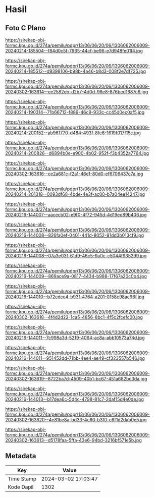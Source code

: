# Hasil

## Foto C Plano

https://sirekap-obj-formc.kpu.go.id/274a/pemilu/pdpr/13/06/06/20/06/1306062006009-20240214-185504--f84d0c5f-7965-44cf-be96-e7d948fe01f4.jpg

https://sirekap-obj-formc.kpu.go.id/274a/pemilu/pdpr/13/06/06/20/06/1306062006009-20240214-185512--d9398106-b98b-4a46-b8d3-008f2e7df725.jpg

https://sirekap-obj-formc.kpu.go.id/274a/pemilu/pdpr/13/06/06/20/06/1306062006009-20240302-163614--ee2582eb-d2b7-4d0d-98e8-876bed1687c6.jpg

https://sirekap-obj-formc.kpu.go.id/274a/pemilu/pdpr/13/06/06/20/06/1306062006009-20240214-190314--71b66712-f889-46c9-933c-cc45d0ec0af5.jpg

https://sirekap-obj-formc.kpu.go.id/274a/pemilu/pdpr/13/06/06/20/06/1306062006009-20240214-200152--ab961770-d484-493f-8fc6-1619f017f15c.jpg

https://sirekap-obj-formc.kpu.go.id/274a/pemilu/pdpr/13/06/06/20/06/1306062006009-20240214-200826--d6894b0e-e900-4b02-952f-f3b4352a7764.jpg

https://sirekap-obj-formc.kpu.go.id/274a/pemilu/pdpr/13/06/06/20/06/1306062006009-20240302-163616--ce2a681c-f2a1-46e1-80d0-ef6706437c7a.jpg

https://sirekap-obj-formc.kpu.go.id/274a/pemilu/pdpr/13/06/06/20/06/1306062006009-20240214-201318--0093df68-4bde-4e3f-ac00-b7a04ee14247.jpg

https://sirekap-obj-formc.kpu.go.id/274a/pemilu/pdpr/13/06/06/20/06/1306062006009-20240216-144007--aacecb02-e9f0-4f72-945d-4d19ed89b406.jpg

https://sirekap-obj-formc.kpu.go.id/274a/pemilu/pdpr/13/06/06/20/06/1306062006009-20240216-144008--826fa0ef-0401-441d-8052-91dd3b013cf9.jpg

https://sirekap-obj-formc.kpu.go.id/274a/pemilu/pdpr/13/06/06/20/06/1306062006009-20240216-144008--07a3e03f-61d9-46c5-9a0c-c5044f935299.jpg

https://sirekap-obj-formc.kpu.go.id/274a/pemilu/pdpr/13/06/06/20/06/1306062006009-20240216-144009--869ace9a-0817-4434-b988-17f67a20c0b4.jpg

https://sirekap-obj-formc.kpu.go.id/274a/pemilu/pdpr/13/06/06/20/06/1306062006009-20240216-144010--b72cdcc4-b93f-4764-a201-0158c98ac96f.jpg

https://sirekap-obj-formc.kpu.go.id/274a/pemilu/pdpr/13/06/06/20/06/1306062006009-20240302-163618--4f4d2d22-1ca5-4856-8bc1-4f5c2fcefc00.jpg

https://sirekap-obj-formc.kpu.go.id/274a/pemilu/pdpr/13/06/06/20/06/1306062006009-20240216-144011--7c998a3d-5219-4064-ac8a-abb10573a74d.jpg

https://sirekap-obj-formc.kpu.go.id/274a/pemilu/pdpr/13/06/06/20/06/1306062006009-20240216-144011--951452dd-71bb-4ee4-ae49-cf323557b546.jpg

https://sirekap-obj-formc.kpu.go.id/274a/pemilu/pdpr/13/06/06/20/06/1306062006009-20240302-163619--8722ba7d-4509-40b1-bc67-451a682bc3da.jpg

https://sirekap-obj-formc.kpu.go.id/274a/pemilu/pdpr/13/06/06/20/06/1306062006009-20240216-144013--b17dea6c-5d4c-4798-81c7-2daf15d4e0de.jpg

https://sirekap-obj-formc.kpu.go.id/274a/pemilu/pdpr/13/06/06/20/06/1306062006009-20240302-163620--4e81be8a-bd33-4c60-b3f0-c6f1d2dab0e5.jpg

https://sirekap-obj-formc.kpu.go.id/274a/pemilu/pdpr/13/06/06/20/06/1306062006009-20240302-163613--d5178faa-5ffa-43e6-94bd-3216bf571e5b.jpg


## Metadata

| Key        | Value               |
| ---------- | ------------------- |
| Time Stamp | 2024-03-02 17:03:47 |
| Kode Dapil | 1302                |



